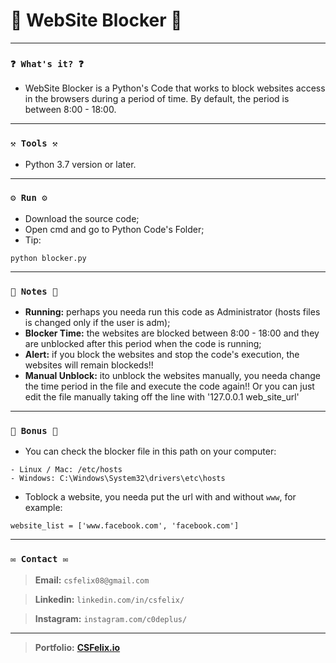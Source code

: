 # 🌟 WebSite Blocker 🌟

----
### `❓ What's it? ❓`

* WebSite Blocker is a Python's Code that works to block websites access in the browsers during a period of time. By default, the period is between 8:00 - 18:00.

----
### `⚒️ Tools ⚒️`

* Python 3.7 version or later.

----
### `⚙️ Run ⚙️`

* Download the source code;
* Open cmd and go to Python Code's Folder;
* Tip:

```
python blocker.py
```

----
### `📝 Notes 📝`

* **Running:** perhaps you needa run this code as Administrator (hosts files is changed only if the user is adm);
* **Blocker Time:** the websites are blocked between 8:00 - 18:00 and they are unblocked after this period when the code is running;
* **Alert:** if you block the websites and stop the code's execution, the websites will remain blockeds!!
* **Manual Unblock:** ito unblock the websites manually, you needa change the time period in the file and execute the code again!! Or you can just edit the file manually taking off the line with '127.0.0.1 web_site_url'

----
### `🎁 Bonus 🎁`

* You can check the blocker file in this path on your computer:

```
- Linux / Mac: /etc/hosts
- Windows: C:\Windows\System32\drivers\etc\hosts
```

* Toblock a website, you needa put the url with and without `www`, for example:

```
website_list = ['www.facebook.com', 'facebook.com']
```

----
### `✉️ Contact ✉️`

> **Email:** `csfelix08@gmail.com`

> **Linkedin:** `linkedin.com/in/csfelix/`

> **Instagram:** `instagram.com/c0deplus/`

----

> **Portfolio:** **[CSFelix.io](https://csfelix.github.io/)**
